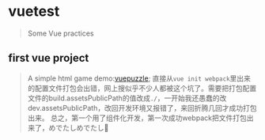 # vuetest

> Some Vue practices

## first vue project
> A simple html game
demo:[vuepuzzle](http://dovahkiin.top/vue/puzzle/);
直接从``vue init webpack``里出来的配置文件打包会出错，网上搜似乎不少人都被这个坑了。需要把打包配置文件的build.assetsPublicPath的值改成``./``，一开始我还愚蠢的改dev.assetsPublicPath，改回开发环境又报错了，来回折腾几回才成功打包出来。
总之，第一个用了组件化开发，第一次成功webpack把文件打包出来了，めでたしめでたし🐸